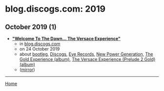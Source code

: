 # blog.discogs.com: 2019

## October 2019 (1)

 - [**"Welcome To The Dawn… The Versace Experience"**](https://blog.discogs.com/en/welcome-to-the-dawn-the-versace-experience/)
    - in [blog.discogs.com](../../../publications/a-e/blog-discogs-com/index.md)
    - on 24 October 2019
    - about [bootleg](../../../topics/bootleg/index.md), [Discogs](../../../topics/discogs/index.md), [Eye Records](../../../topics/eye-records/index.md), [New Power Generation](../../../topics/new-power-generation/index.md), [The Gold Experience (album)](../../../topics/album/the-gold-experience/index.md), [The Versace Experience (Prelude 2 Gold) (album)](../../../topics/album/the-versace-experience-prelude-2-gold/index.md)
    - ([mirror](https://web.archive.org/web/*/https://blog.discogs.com/en/welcome-to-the-dawn-the-versace-experience/))

----

[Home](../index.md)
